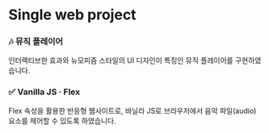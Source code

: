 # Single web project


### 🎶 뮤직 플레이어

인터랙티브한 효과와 뉴모피즘 스타일의 UI 디자인이 특징인 뮤직 플레이어를 구현하였습니다.


### ✅ Vanilla JS · Flex

Flex 속성을 활용한 반응형 웹사이트로, 바닐라 JS로 브라우저에서 음악 파일(audio) 요소를 제어할 수 있도록 하였습니다.

